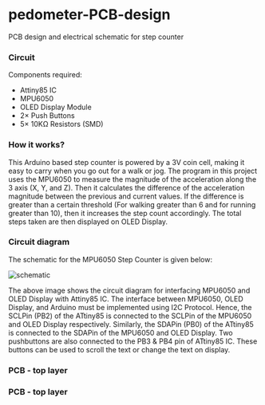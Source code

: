 # pedometer-PCB-design

PCB design and electrical schematic for step counter

### Circuit

Components required: 
* Attiny85 IC
* MPU6050
* OLED Display Module
* 2× Push Buttons
* 5× 10KΩ Resistors (SMD)


### How it works?
This Arduino based step counter is powered by a 3V coin cell, making it easy to carry when you go out for a walk or jog.
The program in this project uses the MPU6050 to measure the magnitude of the acceleration along the 3 axis (X, Y, and Z). Then it calculates the difference of the acceleration magnitude between the previous and current values. If the difference is greater than a certain threshold (For walking greater than 6 and for running greater than 10), then it increases the step count accordingly. The total steps taken are then displayed on OLED Display.

### Circuit diagram
The schematic for the MPU6050 Step Counter is given below:

![schematic](https://github.com/mateax/pedometer-PCB/blob/main/Musladin_Matea%20-%20Step_counter_Schematic.jpg)

The above image shows the circuit diagram for interfacing MPU6050 and OLED Display with Attiny85 IC. The interface between MPU6050, OLED Display, and Arduino must be implemented using I2C Protocol. Hence, the SCLPin (PB2) of the ATtiny85 is connected to the SCLPin of the MPU6050 and OLED Display respectively. Similarly, the SDAPin (PB0) of the ATtiny85 is connected to the SDAPin of the MPU6050 and OLED Display. Two pushbuttons are also connected to the PB3 & PB4 pin of ATtiny85 IC. These buttons can be used to scroll the text or change the text on display.


### PCB - top layer

### PCB - top layer
